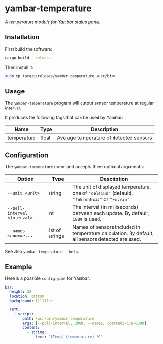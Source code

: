 # yambar-temperature

*A temperature module for [Yambar](https://codeberg.org/dnkl/yambar) status panel.*


## Installation

First build the software:

```bash
cargo build --release
```

Then install it:

```bash
sudo cp target/release/yambar-temperature /usr/bin/
```

## Usage

The `yambar-temperature` program will output sensor temperature at regular interval.

It produces the following tags that can be used by Yambar:

| Name        | Type  | Description                             |
| ----------- | ----- | --------------------------------------- |
| temperature | float | Average temperature of detected sensors |


## Configuration

The `yambar-temperature` command accepts three optional arguments:

| Option                       | Type            | Description                                                                                      |
| ---------------------------- | --------------- | ------------------------------------------------------------------------------------------------ |
| `--unit <unit>`              | string          | The unit of displayed temperature, one of `"celsius"` (default), `"fahrenheit"` or `"kelvin"`.   |
| `--poll-interval <interval>` | int             | The interval (in milliseconds) between each update. By default, `1000` is used.                  |
| `--names <names>...`         | list of strings | Names of sensors included in temperature calculation. By default, all sensors detected are used. |


See also `yambar-temperature --help`.

## Example

Here is a possible `config.yaml` for Yambar:

```yaml
bar:
  height: 32
  location: bottom
  background: 111111cc

  left:
    - script:
        path: /usr/bin/yambar-temperature
        args: [--poll-interval, 2000, --names, coretemp-isa-0000]
        content:
          - string:
              text: "[Temp] {temperature} °C"
```
